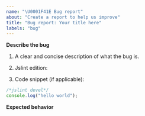 ```yaml
---
name: "\U0001F41E Bug report"
about: "Create a report to help us improve"
title: "Bug report: Your title here"
labels: "bug"
---
```



**Describe the bug**
1. A clear and concise description of what the bug is.

2. Jslint edition:

3. Code snippet (if applicable):

```javascript
/*jslint devel*/
console.log("hello world");
```


**Expected behavior**
<!-- A clear and concise description of what you expected to happen. -->
